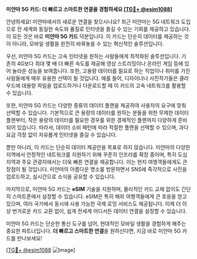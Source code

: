 **미얀마 5G 카드: 더 빠르고 스마트한 연결을 경험하세요 [[TG💪+ @esim1088](https://t.me/s/esim1088)]**

안녕하세요! 미얀마에서의 새로운 연결을 찾으시나요? 최근 미얀마는 5G 네트워크 도입으로 전 세계와 동일한 속도와 품질로 인터넷을 즐길 수 있는 기회를 제공하고 있습니다. 이 모든 것은 바로 **미얀마 5G 카드** 덕분입니다. 이 카드는 단순히 데이터를 제공하는 것이 아니라, 모바일 생활을 완전히 바꿔놓을 수 있는 혁신적인 솔루션입니다.

우선, 미얀마 5G 카드는 고속 인터넷을 원하는 사람들에게 최적화된 솔루션입니다. 기존의 4G보다 최대 몇 배 더 빠른 속도를 제공해 영상 스트리밍이나 온라인 게임 등에 있어 놀라운 성능을 보여줍니다. 또한, 고용량 데이터를 필요로 하는 직업이나 취미를 가진 사람들에게 매우 유용한 선택이 될 것입니다. 예를 들어, 디자이너나 사진작가들은 클라우드에 대용량 파일을 업로드하거나 다운로드할 때 이 카드의 고속 네트워크를 활용할 수 있습니다.

또한, 미얀마 5G 카드는 다양한 종류의 데이터 플랜을 제공하여 사용자의 요구에 맞춰 선택할 수 있습니다. 기본적으로 큰 용량의 데이터를 원하는 분들을 위한 무제한 데이터 플랜부터, 작은 용량의 데이터를 필요한 경우를 위한 경제적인 플랜까지 다양하게 준비되어 있습니다. 따라서, 데이터 소비 패턴에 따라 적절한 플랜을 선택할 수 있으며, 과다 요금 걱정 없이 자유롭게 인터넷을 즐길 수 있습니다.

뿐만 아니라, 이 카드는 단순히 데이터 제공만을 목표로 하지 않습니다. 미얀마의 다양한 지역에서 안정적인 네트워크를 지원하기 위해 꾸준히 인프라를 확장 중이며, 특히 도심지역과 주요 관광지에서는 더욱 빠른 연결을 제공합니다. 이는 현지 여행객들에게도 큰 장점이 될 것입니다. 미얀마의 아름다운 명소를 방문하면서 SNS에 즉각적으로 사진을 업로드하고, 실시간으로 소식을 공유할 수 있습니다.

마지막으로, 미얀마 5G 카드는 **eSIM** 기술을 지원하며, 물리적인 카드 교체 없이도 간단히 스마트폰에서 설정할 수 있습니다. eSIM은 특히 해외 여행객들에게 큰 호응을 얻고 있으며, 여러 국가에서 동시에 사용 가능한 국제 로밍 서비스도 제공됩니다. 이제 더 이상 번거로운 카드 교환 없이, 쉽게 전세계 어디서든 데이터 연결을 설정할 수 있습니다.

미얀마 5G 카드는 단순한 통신 도구를 넘어, 현대적인 모바일 생활을 경험하게 해주는 중요한 파트너입니다. **더 빠르고 스마트한 연결**을 원하신다면, 지금 바로 미얀마 5G 카드를 만나보세요! 

[[TG💪+ @esim1088](https://t.me/s/esim1088) ![Image](https://i.postimg.cc/Y0z9fWf4/image.png)]